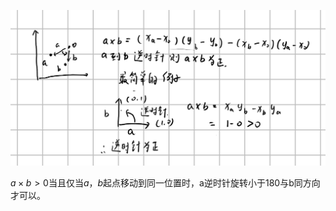  ![image-20230709094809847](img/image-20230709094809847.png)

$a \times b > 0$当且仅当$a$，$b$起点移动到同一位置时，a逆时针旋转小于180与b同方向才可以。